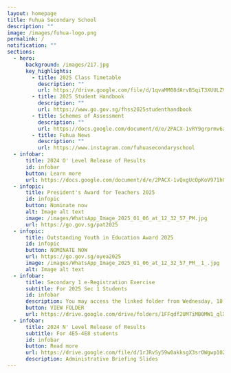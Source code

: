 ```yaml
---
layout: homepage
title: Fuhua Secondary School
description: ""
image: /images/fuhua-logo.png
permalink: /
notification: ""
sections:
  - hero:
      background: /images/217.jpg
      key_highlights:
        - title: 2025 Class Timetable
          description: ""
          url: https://drive.google.com/file/d/1qvaMM08dArvBSqiT3XUULZVnQpz_ArZw/view?usp=drive_link
        - title: 2025 Student Handbook
          description: ""
          url: https://www.go.gov.sg/fhss2025studenthandbook
        - title: Schemes of Assessment
          description: ""
          url: https://docs.google.com/document/d/e/2PACX-1vRY9grprmv6zyYqW0hD89717TvOn5FemE6IOehli7p5PXoL6l_DSiRBj1OsOOFNQIrJdsUq-UMTTFLJ/pub
        - title: Fuhua News
          description: ""
          url: https://www.instagram.com/fuhuasecondaryschool
  - infobar:
      title: 2024 O' Level Release of Results
      id: infobar
      button: Learn more
      url: https://docs.google.com/document/d/e/2PACX-1vQxgUcOpKoV971hGARo_BSDG3cPARjBadfczhpu_8fS_sozcVAYxZHC1wDaFfpO51yb3CPzmB0fsc2K/pub
  - infopic:
      title: President's Award for Teachers 2025
      id: infopic
      button: Nominate now
      alt: Image alt text
      image: /images/WhatsApp_Image_2025_01_06_at_12_32_57_PM.jpg
      url: https://go.gov.sg/pat2025
  - infopic:
      title: Outstanding Youth in Education Award 2025
      id: infopic
      button: NOMINATE NOW
      url: https://go.gov.sg/oyea2025
      image: /images/WhatsApp_Image_2025_01_06_at_12_32_57_PM__1_.jpg
      alt: Image alt text
  - infobar:
      title: Secondary 1 e-Registration Exercise
      subtitle: For 2025 Sec 1 Students
      id: infobar
      description: You may access the linked folder from Wednesday, 18 Dec 2024.
      button: VIEW FOLDER
      url: https://drive.google.com/drive/folders/1FFqdf2UM7iMB0MW1_qlXebvNVHjTaA3C?usp=sharing
  - infobar:
      title: 2024 N' Level Release of Results
      subtitle: For 4E5-4E8 students
      id: infobar
      button: Read more
      url: https://drive.google.com/file/d/1rJRvSy59w0akksgX3srOWgwp10Zm3j7L/view?usp=sharing
      description: Administrative Briefing Slides
---
```

